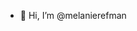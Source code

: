 - 👋 Hi, I’m @melanierefman
<!---
melanierefman/melanierefman is a ✨ special ✨ repository because its `README.md` (this file) appears on your GitHub profile.
You can click the Preview link to take a look at your changes.
--->
